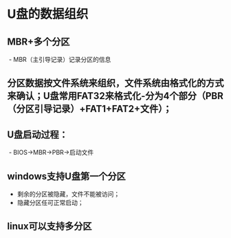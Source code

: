 
# U盘的数据组织  
## MBR+多个分区  
  - MBR（主引导记录）记录分区的信息    
## 分区数据按文件系统来组织，文件系统由格式化的方式来确认；U盘常用FAT32来格式化-分为4个部分（PBR（分区引导记录）+FAT1+FAT2+文件）；  
## U盘启动过程：    
  - BIOS->MBR->PBR->启动文件  
## windows支持U盘第一个分区  
  - 剩余的分区被隐藏，文件不能被访问；  
  - 隐藏分区任可正常启动；  
## linux可以支持多分区
